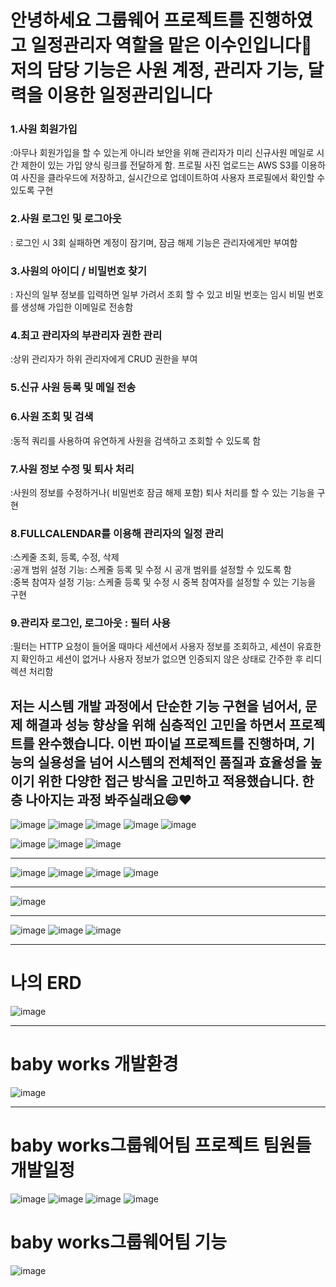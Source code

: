 안녕하세요 그룹웨어 프로젝트를 진행하였고 일정관리자 역할을 맡은 이수인입니다🙂
저의 담당 기능은 사원 계정, 관리자 기능, 달력을 이용한 일정관리입니다 
=============
### 1.사원 회원가입 
 :아무나 회원가입을 할 수 있는게 아니라 보안을 위해 관리자가 미리 신규사원 메일로 시간 제한이 있는 가입 양식 링크를 전달하게 함. 프로필 사진 업로드는 AWS S3를 이용하여 사진을 클라우드에 저장하고, 실시간으로 업데이트하여 사용자 프로필에서 확인할 수 있도록 구현 
### 2.사원 로그인 및 로그아웃 
:	로그인 시 3회 실패하면 계정이 잠기며, 잠금 해제 기능은 관리자에게만 부여함
### 3.사원의 아이디 / 비밀번호 찾기 
: 자신의 일부 정보를 입력하면 일부 가려서 조회 할 수 있고 비밀 번호는 임시 비밀 번호를 생성해 가입한 이메일로 전송함
### 4.최고 관리자의 부관리자 권한 관리
:상위 관리자가 하위 관리자에게 CRUD 권한을 부여
### 5.신규 사원 등록 및 메일 전송
### 6.사원 조회 및 검색
:동적 쿼리를 사용하여 유연하게 사원을 검색하고 조회할 수 있도록 함
### 7.사원 정보 수정 및 퇴사 처리
:사원의 정보를 수정하거나( 비밀번호 잠금 해제 포함) 퇴사 처리를 할 수 있는 기능을 구현
### 8.FULLCALENDAR를 이용해 관리자의 일정 관리
:스케줄 조회, 등록, 수정, 삭제   
:공개 범위 설정 기능: 스케줄 등록 및 수정 시 공개 범위를 설정할 수 있도록 함   
:중복 참여자 설정 기능: 스케줄 등록 및 수정 시 중복 참여자를 설정할 수 있는 기능을 구현
### 9.관리자 로그인, 로그아웃 : 필터 사용
:필터는 HTTP 요청이 들어올 때마다 세션에서 사용자 정보를 조회하고, 세션이 유효한지 확인하고 세션이 없거나 사용자 정보가 없으면 인증되지 않은 상태로 간주한 후 리디렉션 처리함

저는 시스템 개발 과정에서 단순한 기능 구현을 넘어서, 문제 해결과 성능 향상을 위해 심층적인 고민을 하면서 프로젝트를 완수했습니다. 이번 파이널 프로젝트를 진행하며, 기능의 실용성을 넘어 시스템의 전체적인 품질과 효율성을 높이기 위한 다양한 접근 방식을 고민하고 적용했습니다. 한 층 나아지는 과정 봐주실래요😄❤️
--------------------------------------------------------------------------------------------------------------------------------------------------------------------------------------------------------
![image](https://github.com/user-attachments/assets/caa80c63-4575-4bff-a04d-930f92b87dc7)
![image](https://github.com/user-attachments/assets/7000a783-e6f9-4c1e-9d26-cf25a36a6735)
![image](https://github.com/user-attachments/assets/4131f61d-156b-4e73-944d-1891e4b0e156)
![image](https://github.com/user-attachments/assets/5bcf35e8-4c5b-4b15-8773-83d6195ae2b8)
![image](https://github.com/user-attachments/assets/13febec5-1bb9-4996-8ab5-19c7ddcc6f40)

![image](https://github.com/user-attachments/assets/3273d4eb-2a5c-480c-a38b-1d312318b98e)
![image](https://github.com/user-attachments/assets/c9029890-a49b-4ace-b313-bf9ff5ef9159)
![image](https://github.com/user-attachments/assets/63d1a473-fa91-4789-ba3e-759ceb012dad)

* * ** * ** * ** * ** * ** * ** * ** * ** * ** * ** * ** * ** * ** * ** * ** * ** * ** * ** * *
![image](https://github.com/user-attachments/assets/1acdc02b-c056-48ce-942a-7ee073a63f30)
![image](https://github.com/user-attachments/assets/b6f10013-8677-4350-acf2-e9a5d890353c)
![image](https://github.com/user-attachments/assets/1357fcca-570b-47a7-99e7-c09d7894f0ed)
![image](https://github.com/user-attachments/assets/3ecf11b2-fb85-43d3-8f76-67c2f38cf5e7)

* * ** * ** * ** * ** * ** * ** * ** * ** * ** * ** * ** * ** * ** * ** * ** * ** * ** * ** * *
![image](https://github.com/user-attachments/assets/56fdb698-2feb-4918-b38a-0af4c2ae1595)
* * ** * ** * ** * ** * ** * ** * ** * ** * ** * ** * ** * ** * ** * ** * ** * ** * ** * ** * *
![image](https://github.com/user-attachments/assets/6b26c89c-6188-4091-a241-0f500a7db9e3)
![image](https://github.com/user-attachments/assets/cf4864c2-f9c9-4c07-ad0c-9a1ae9dfc6ef)
![image](https://github.com/user-attachments/assets/65333a08-ba85-4818-919a-14fd0576887c)
   
* * ** * ** * ** * ** * ** * ** * ** * ** * ** * ** * ** * ** * ** * ** * ** * ** * ** * ** * *  
 나의 ERD
====================
 ![image](https://github.com/user-attachments/assets/388d0c02-ce08-4d89-97fb-da135c2dcb96)

* * ** * ** * ** * ** * ** * ** * ** * ** * ** * ** * ** * ** * ** * ** * ** * ** * ** * ** * *
         
 baby works 개발환경
====================
![image](https://github.com/user-attachments/assets/c7527abd-6731-466c-a969-152b55a1cbb1)

* * ** * ** * ** * ** * ** * ** * ** * ** * ** * ** * ** * ** * ** * ** * ** * ** * ** * ** * *


 baby works그룹웨어팀 프로젝트 팀원들 개발일정
=============================================
![image](https://github.com/user-attachments/assets/3e0677d3-97b6-4147-a1b9-8a75f1c270a0)
![image](https://github.com/user-attachments/assets/e56055c2-21bd-416f-8c75-6d7e2a595130)
![image](https://github.com/user-attachments/assets/1692049f-09f1-4be6-874d-a18ba4622399)
![image](https://github.com/user-attachments/assets/70a6afc9-0f99-4655-aa1c-5dd9378a474f)



 baby works그룹웨어팀 기능
=======================================
![image](https://github.com/user-attachments/assets/2c728d24-1861-43c4-b5f3-55612522a8c4)
